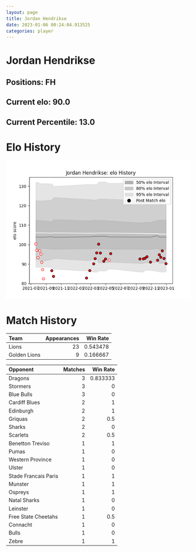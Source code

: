 ```yaml
---  
layout: page  
title: Jordan Hendrikse  
date: 2023-01-06 00:24:04.913525  
categories: player  
---
```

# Jordan Hendrikse

## Positions: FH

## Current elo: 90.0

## Current Percentile: 13.0

# Elo History


![elo history](history_JordanHendrikse.png)
# Match History


| Team         |   Appearances |   Win Rate |
|:-------------|--------------:|-----------:|
| Lions        |            23 |   0.543478 |
| Golden Lions |             9 |   0.166667 |

| Opponent             |   Matches |   Win Rate |
|:---------------------|----------:|-----------:|
| Dragons              |         3 |   0.833333 |
| Stormers             |         3 |   0        |
| Blue Bulls           |         3 |   0        |
| Cardiff Blues        |         2 |   1        |
| Edinburgh            |         2 |   1        |
| Griquas              |         2 |   0.5      |
| Sharks               |         2 |   0        |
| Scarlets             |         2 |   0.5      |
| Benetton Treviso     |         1 |   1        |
| Pumas                |         1 |   0        |
| Western Province     |         1 |   0        |
| Ulster               |         1 |   0        |
| Stade Francais Paris |         1 |   1        |
| Munster              |         1 |   1        |
| Ospreys              |         1 |   1        |
| Natal Sharks         |         1 |   0        |
| Leinster             |         1 |   0        |
| Free State Cheetahs  |         1 |   0.5      |
| Connacht             |         1 |   0        |
| Bulls                |         1 |   0        |
| Zebre                |         1 |   1        |